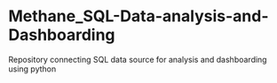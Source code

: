 # Methane_SQL-Data-analysis-and-Dashboarding
Repository connecting SQL data source for analysis and dashboarding using python
